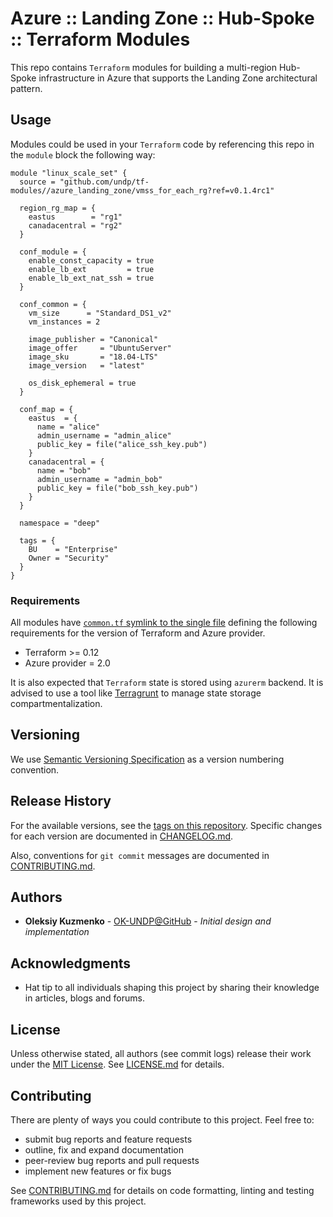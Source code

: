 # Azure :: Landing Zone :: Hub-Spoke :: Terraform Modules

This repo contains `Terraform` modules for building a multi-region Hub-Spoke infrastructure in Azure that supports the Landing Zone architectural pattern.

## Usage

Modules could be used in your `Terraform` code by referencing this repo in the `module` block the following way:

```hcl
module "linux_scale_set" {
  source = "github.com/undp/tf-modules//azure_landing_zone/vmss_for_each_rg?ref=v0.1.4rc1"

  region_rg_map = {
    eastus        = "rg1"
    canadacentral = "rg2"
  }

  conf_module = {
    enable_const_capacity = true
    enable_lb_ext         = true
    enable_lb_ext_nat_ssh = true
  }

  conf_common = {
    vm_size      = "Standard_DS1_v2"
    vm_instances = 2

    image_publisher = "Canonical"
    image_offer     = "UbuntuServer"
    image_sku       = "18.04-LTS"
    image_version   = "latest"

    os_disk_ephemeral = true
  }

  conf_map = {
    eastus  = {
      name = "alice"
      admin_username = "admin_alice"
      public_key = file("alice_ssh_key.pub")
    }
    canadacentral = {
      name = "bob"
      admin_username = "admin_bob"
      public_key = file("bob_ssh_key.pub")
    }
  }

  namespace = "deep"

  tags = {
    BU    = "Enterprise"
    Owner = "Security"
  }
}
```

### Requirements

All modules have [`common.tf` symlink to the single file][CommonTfRef] defining the following requirements for the version of Terraform and Azure provider.

* Terraform >= 0.12
* Azure provider = 2.0

It is also expected that `Terraform` state is stored using `azurerm` backend. It is advised to use a tool like [Terragrunt][TerragruntRef] to manage state storage compartmentalization.

[CommonTfRef]: azure_landing_zone/common.tf
[TerragruntRef]: https://github.com/gruntwork-io/terragrunt

## Versioning

We use [Semantic Versioning Specification][SemVer] as a version numbering convention.

[SemVer]: http://semver.org/

## Release History

For the available versions, see the [tags on this repository][RepoTags]. Specific changes for each version are documented in [CHANGELOG.md][ChangelogRef].

Also, conventions for `git commit` messages are documented in [CONTRIBUTING.md][ContribRef].

[RepoTags]: https://github.com/undp/tf-modules/tags
[ChangelogRef]: CHANGELOG.md
[ContribRef]: CONTRIBUTING.md

## Authors

* **Oleksiy Kuzmenko** - [OK-UNDP@GitHub][OK-UNDP@GitHub] - *Initial design and implementation*

[OK-UNDP@GitHub]: https://github.com/OK-UNDP

## Acknowledgments

* Hat tip to all individuals shaping this project by sharing their knowledge in articles, blogs and forums.

## License

Unless otherwise stated, all authors (see commit logs) release their work under the [MIT License][MITRef]. See [LICENSE.md][LicenseRef] for details.

[LicenseRef]: LICENSE.md
[MITRef]: https://opensource.org/licenses/MIT

## Contributing

There are plenty of ways you could contribute to this project. Feel free to:

* submit bug reports and feature requests
* outline, fix and expand documentation
* peer-review bug reports and pull requests
* implement new features or fix bugs

See [CONTRIBUTING.md][ContribRef] for details on code formatting, linting and testing frameworks used by this project.
